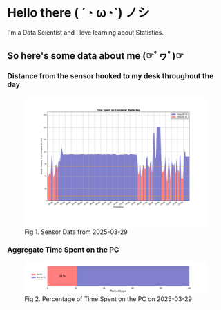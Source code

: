 
# Hello there ( ´◔ ω◔`) ノシ

I'm a Data Scientist and I love learning about Statistics.

## So here's some data about me (☞ﾟヮﾟ)☞


### Distance from the sensor hooked to my desk throughout the day
<figure>
  <picture>
    <source media="(prefers-color-scheme: dark)" srcset="Pi/readme/graphs/lineplot/dark-plot-2025-03-29.png">
    <source media="(prefers-color-scheme: light)" srcset="Pi/readme/graphs/lineplot/light-plot-2025-03-29.png">
    <img alt="Shows a black logo in light color mode and a white one in dark color mode." src="Pi/readme/graphs/lineplot/light-plot-2025-03-29.png">
  </picture>
  <figcaption>Fig 1. Sensor Data from 2025-03-29</figcaption>
</figure>



### Aggregate Time Spent on the PC
<figure>
  <picture>
    <source media="(prefers-color-scheme: dark)" srcset="Pi/readme/graphs/barplot/dark-plot-2025-03-29.png">
    <source media="(prefers-color-scheme: light)" srcset="Pi/readme/graphs/barplot/light-plot-2025-03-29.png">
    <img alt="Shows a black logo in light color mode and a white one in dark color mode." src="Pi/readme/graphs/barplot/light-plot-2025-03-29.png">
  </picture>
  <figcaption>Fig 2. Percentage of Time Spent on the PC on 2025-03-29</figcaption>
</figure>
